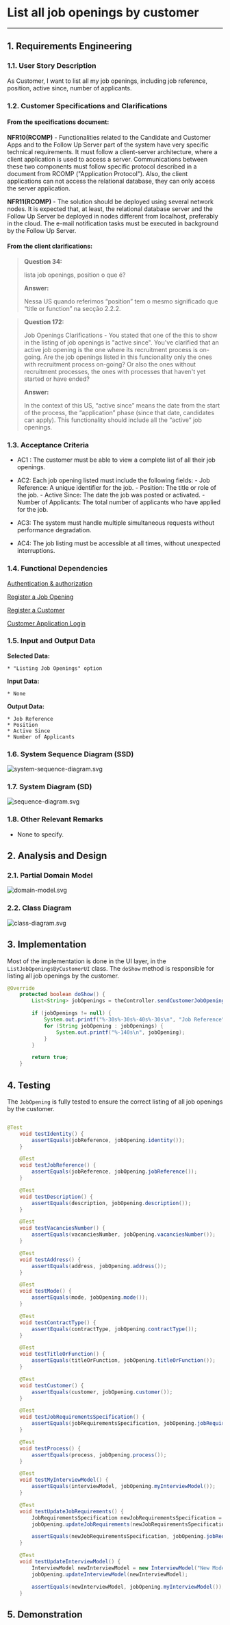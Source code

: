 # List all job openings by customer

------------------------------

## 1. Requirements Engineering

### 1.1. User Story Description

As Customer, I want to list all my job openings, including job reference, position, active since, number of applicants.

### 1.2. Customer Specifications and Clarifications

#### From the specifications document:

**NFR10(RCOMP)** - Functionalities related to the Candidate and Customer Apps and to
the Follow Up Server part of the system have very specific technical requirements. It
must follow a client-server architecture, where a client application is used to access a
server. Communications between these two components must follow specific protocol
described in a document from RCOMP ("Application Protocol"). Also, the client applications can not access the relational database, they can only access the server application.

**NFR11(RCOMP)** - The solution should be deployed using several network nodes. It is
expected that, at least, the relational database server and the Follow Up Server be deployed in nodes different from localhost, preferably in the cloud. The e-mail notification
tasks must be executed in background by the Follow Up Server.

#### From the client clarifications:

> **Question 34:**
>
> lista job openings, position o que é?
>
> **Answer:**
> 
>Nessa US quando referimos “position” tem o mesmo significado que “title or function” na secção 2.2.2.

> **Question 172:**
>
> Job Openings Clarifications - You stated that one of the this to show in the listing of job openings is "active since". You've clarified that an active job opening is the one where its recruitment process is on-going. Are the job openings listed in this funcionality only the ones with recruitment process on-going? Or also the ones without recruitment processes, the ones with processes that haven't yet started or have ended?
>
> **Answer:**
>
> In the context of this US, “active since” means the date from the start of the process, the “application” phase (since that date, candidates can apply). This functionality should include all the “active” job openings.

### 1.3. Acceptance Criteria

* AC1 : The customer must be able to view a complete list of all their job openings.

* AC2: Each job opening listed must include the following fields:
      - Job Reference: A unique identifier for the job.
      - Position: The title or role of the job.
      - Active Since: The date the job was posted or activated.
      - Number of Applicants: The total number of applicants who have applied for the job.

* AC3: The system must handle multiple simultaneous requests without performance degradation.

* AC4: The job listing must be accessible at all times, without unexpected interruptions.

### 1.4. Functional Dependencies

[Authentication & authorization](..%2F..%2FSprintB%2Fauthentication-and-authorization)

[Register a Job Opening](..%2F..%2FSprintB%2Fadd-jobOpening)

[Register a Customer](..%2F..%2FSprintB%2Fregister-a-customer)

[Customer Application Login](..%2F12-customer-application-login)

### 1.5. Input and Output Data

**Selected Data:**

    * "Listing Job Openings" option 

**Input Data:**

    * None

**Output Data:**

    * Job Reference
    * Position
    * Active Since
    * Number of Applicants

### 1.6. System Sequence Diagram (SSD)

![system-sequence-diagram.svg](system-sequence-diagram.svg)

### 1.7. System Diagram (SD)

![sequence-diagram.svg](sequence-diagram.svg)

### 1.8. Other Relevant Remarks

* None to specify.

## 2. Analysis and Design

### 2.1. Partial Domain Model

![domain-model.svg](domain-model.svg)

### 2.2. Class Diagram

![class-diagram.svg](class-diagram.svg)

## 3. Implementation

Most of the implementation is done in the UI layer, in the `ListJobOpeningsByCustomerUI` class. The `doShow` method is responsible for listing all job openings by the customer.

```java
@Override
    protected boolean doShow() {
        List<String> jobOpenings = theController.sendCustomerJobOpenings(email);

        if (jobOpenings != null) {
            System.out.printf("%-30s%-30s%-40s%-30s\n", "Job Reference", "Active Since", "Number of Applicants", "Position");
            for (String jobOpening : jobOpenings) {
                System.out.printf("%-140s\n", jobOpening);
            }
        }

        return true;
    }
```

## 4. Testing

The `JobOpening` is fully tested to ensure the correct listing of all job openings by the customer.

```java

@Test
    void testIdentity() {
        assertEquals(jobReference, jobOpening.identity());
    }

    @Test
    void testJobReference() {
        assertEquals(jobReference, jobOpening.jobReference());
    }

    @Test
    void testDescription() {
        assertEquals(description, jobOpening.description());
    }

    @Test
    void testVacanciesNumber() {
        assertEquals(vacanciesNumber, jobOpening.vacanciesNumber());
    }

    @Test
    void testAddress() {
        assertEquals(address, jobOpening.address());
    }

    @Test
    void testMode() {
        assertEquals(mode, jobOpening.mode());
    }

    @Test
    void testContractType() {
        assertEquals(contractType, jobOpening.contractType());
    }

    @Test
    void testTitleOrFunction() {
        assertEquals(titleOrFunction, jobOpening.titleOrFunction());
    }

    @Test
    void testCustomer() {
        assertEquals(customer, jobOpening.customer());
    }

    @Test
    void testJobRequirementsSpecification() {
        assertEquals(jobRequirementsSpecification, jobOpening.jobRequirementsSpecification());
    }

    @Test
    void testProcess() {
        assertEquals(process, jobOpening.process());
    }

    @Test
    void testMyInterviewModel() {
        assertEquals(interviewModel, jobOpening.myInterviewModel());
    }

    @Test
    void testUpdateJobRequirements() {
        JobRequirementsSpecification newJobRequirementsSpecification = new JobRequirementsSpecification(2, "test2.txt");
        jobOpening.updateJobRequirements(newJobRequirementsSpecification);

        assertEquals(newJobRequirementsSpecification, jobOpening.jobRequirementsSpecification());
    }

    @Test
    void testUpdateInterviewModel() {
        InterviewModel newInterviewModel = new InterviewModel("New Model");
        jobOpening.updateInterviewModel(newInterviewModel);

        assertEquals(newInterviewModel, jobOpening.myInterviewModel());
    }
```

## 5. Demonstration

